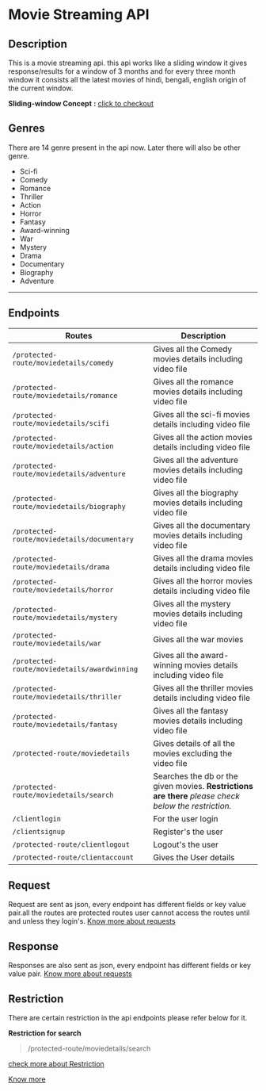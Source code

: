 
# Movie Streaming API
	

## **Description** 

This is a movie streaming api. this api works like a sliding window it gives response/results for a window of 3 months and for every three month window it consists all the latest movies of hindi, bengali, english origin of the current window.

**Sliding-window Concept** **:** [click to checkout](./docs/slidingWindow.md)

## Genres
 There are 14 genre present in the api now. Later there will also be other genre.
 - Sci-fi
 - Comedy
 - Romance
 - Thriller
 - Action
 - Horror
 - Fantasy
 - Award-winning
 - War
 - Mystery
 - Drama
 - Documentary
 - Biography
 - Adventure
---

## Endpoints 
|Routes|Description|
|--|--|
|`/protected-route/moviedetails/comedy`| Gives all the Comedy movies details including video file
|`/protected-route/moviedetails/romance`|Gives all the romance movies details including video file
|`/protected-route/moviedetails/scifi`|Gives all the sci-fi movies details including video file
|`/protected-route/moviedetails/action`|Gives all the action movies details including video file
|`/protected-route/moviedetails/adventure`|Gives all the adventure movies details including video file
|`/protected-route/moviedetails/biography`|Gives all the biography movies details including video file
|`/protected-route/moviedetails/documentary`|Gives all the documentary movies details including video file
|`/protected-route/moviedetails/drama`|Gives all the drama movies details including video file
|`/protected-route/moviedetails/horror`|Gives all the horror movies details including video file
|`/protected-route/moviedetails/mystery`|Gives all the mystery movies details including video file
|`/protected-route/moviedetails/war`|Gives all the war movies
|`/protected-route/moviedetails/awardwinning`|Gives all the award-winning movies details including video file
|`/protected-route/moviedetails/thriller`|Gives all the thriller movies details including video file
|`/protected-route/moviedetails/fantasy`|Gives all the fantasy movies details including video file
|`/protected-route/moviedetails`|Gives details of all the movies excluding the video file
|`/protected-route/moviedetails/search`|Searches the db or the given movies. **Restrictions are there** *please check below the restriction.*
|`/clientlogin`| For the user login
|`/clientsignup`| Register's the user
|`/protected-route/clientlogout`| Logout's the user
|`/protected-route/clientaccount`| Gives the User details

## Request
Request are sent as json, every endpoint has different fields or key value pair.all the routes are protected routes user cannot access the routes until and unless they login's.
[Know more about requests](./docs/request.md) 

## Response
Responses are also sent as json, every endpoint has different fields or key value pair.
[Know more about requests](./docs/response.md) 

## Restriction

There are certain restriction in the api endpoints please refer below for it.

**Restriction for search**
>/protected-route/moviedetails/search

[check more about Restriction](./docs/Restriction.md)

[Know more](./docs/knowMore.md)
